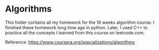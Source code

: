 # Algorithms
This folder contains all my homework for the 16 weeks algorithm course. I finished these homework long time ago in python. Later, I used C++ to practice all the concepts I learned from this course on leetcode.com.

Reference: https://www.coursera.org/specializations/algorithms
